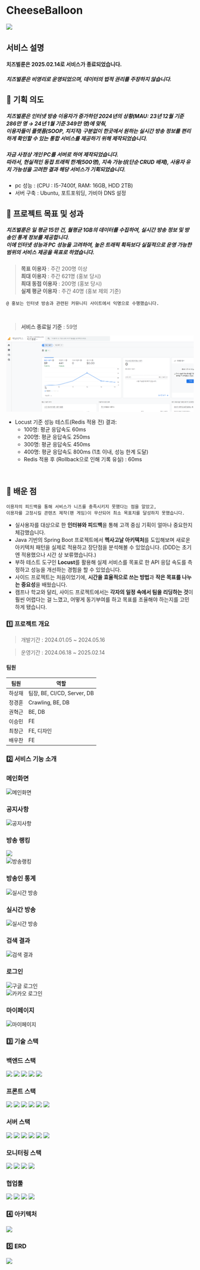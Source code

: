 # CheeseBalloon

<img src='./asset/cheeseballoon.gif'>

## 서비스 설명

#### 치즈벌룬은 2025.02.14로 서비스가 종료되었습니다.
##### 치즈벌룬은 비영리로 운영되었으며, 데이터의 법적 권리를 주장하지 않습니다.

## 📝 기획 의도

##### 치즈벌룬은 인터넷 방송 이용자가 증가하던 2024년의 상황(MAU: 23년 12월 기준 286만 명 → 24년 1월 기준 349만 명)에 맞춰,<br/>이용자들이 플랫폼(SOOP, 치지직) 구분없이 한곳에서 원하는 실시간 방송 정보를 편리하게 확인할 수 있는 **통합 서비스를 제공하기 위해** 제작되었습니다.

##### 자금 사정상 개인 PC를 서버로 하여 제작되었습니다.<br/>따라서, 현실적인 동접 트래픽 한계(500명), 지속 가능성(단순 CRUD 배제), 사용자 유치 가능성을 고려한 결과 해당 서비스가 기획되었습니다.

- pc 성능 : (CPU : I5-7400f, RAM: 16GB, HDD 2TB)
- 서버 구축 : Ubuntu, 포트포워딩, 가비아 DNS 설정

## 🎯 프로젝트 목표 및 성과

##### 치즈벌룬은 일 평균 15만 건, 월평균 1GB의 데이터를 수집하여, 실시간 방송 정보 및 방송인 통계 정보를 제공합니다.<br/> 이에 인터넷 성능과 PC 성능을 고려하여, 높은 트래픽 획득보다 실질적으로 운영 가능한 범위의 서비스 제공을 목표로 하였습니다.

> **목표 이용자** : 주간 200명 이상 <br/>
> **최대 이용자** : 주간 621명 (홍보 당시) <br/>
> **최대 동접 이용자** : 200명 (홍보 당시) <br/>
> **실제 평균 이용자** : 주간 40명 (홍보 제외 기준) <br/>
```
@ 홍보는 인터넷 방송과 관련된 커뮤니티 사이트에서 익명으로 수행했습니다.
```
<br/>

> **서비스 종료일 기준** : 59명<br/>

<img src='./asset/02_15_viwer.png'><br/>

- Locust 기준 성능 테스트(Redis 적용 전) 결과:
  - 100명: 평균 응답속도 60ms
  - 200명: 평균 응답속도 250ms
  - 300명: 평균 응답속도 450ms
  - 400명: 평균 응답속도 800ms (1초 이내, 성능 한계 도달)
  - Redis 적용 후 (Rollback으로 인해 기록 유실) : 60ms

<br/>

## 🧩 배운 점

```
이용자의 피드백을 통해 서비스가 니즈를 충족시키지 못했다는 점을 알았고,
이용자를 고정시킬 콘텐츠 제작(팬 게임)이 무산되어 최소 목표치를 달성하지 못했습니다.
```

- 실사용자를 대상으로 한 **인터뷰와 피드백**을 통해 고객 중심 기획이 얼마나 중요한지 체감했습니다.
- Java 기반의 Spring Boot 프로젝트에서 **헥사고날 아키텍처**를 도입해보며 새로운 아키텍처 패턴을 실제로 적용하고 장단점을 분석해볼 수 있었습니다. (DDD는 초기엔 적용했으나 시간 상 보류했습니다.)
- 부하 테스트 도구인 **Locust**를 활용해 실제 서비스를 목표로 한 API 응답 속도를 측정하고 성능을 개선하는 경험을 할 수 있었습니다.
- 사이드 프로젝트는 처음이었기에, **시간을 효율적으로 쓰는 방법**과 **작은 목표를 나누는 중요성**을 배웠습니다.
- 캠프나 학교와 달리, 사이드 프로젝트에서는 **각자의 일정 속에서 팀을 리딩하는 것**이 훨씬 어렵다는 걸 느꼈고, 어떻게 동기부여를 하고 목표를 조율해야 하는지를 고민하게 됐습니다.


### 1️⃣ 프로젝트 개요

> 개발기간 : 2024.01.05 ~ 2024.05.16

> 운영기간 : 2024.06.18 ~ 2025.02.14


#### 팀원

| 팀원 | 역할 |
| --- | --- |
| 하상재 | 팀장, BE, CI/CD, Server, DB |
| 정경훈 | Crawling, BE, DB |
| 권혁근 | BE, DB |
| 이승민 | FE |
| 최창근 | FE, 디자인 |
| 배우찬 | FE |



### 2️⃣ 서비스 기능 소개

### 메인화면
<img src="./asset/gif_main2.gif" alt="메인화면">

### 공지사항
<img src="./asset/gif_notice.gif" alt="공지사항">

### 방송 랭킹
<img src="./asset/gif_ranking1.gif"><br/><img src="./asset/gif_ranking2.gif" alt="방송랭킹">

### 방송인 통계
<img src="./asset/gif_detail1.gif" alt="실시간 방송">

### 실시간 방송
<img src="./asset/gif_live.gif" alt="실시간 방송">

### 검색 결과
<img src="./asset/gif_search.gif" alt="검색 결과">

### 로그인
<img src="./asset/gif_google_login.gif" alt="구글 로그인"><br/><img src="./asset/gif_kakao_login.gif" alt="카카오 로그인">

### 마이페이지
<img src="./asset/gif_mypage.gif" alt="마이페이지">


### 3️⃣ 기술 스택

### 백엔드 스택
<img src="https://img.shields.io/badge/java-007396?style=for-the-badge&logo=java&logoColor=white"> <img src="https://img.shields.io/badge/gradle-02303A?style=for-the-badge&logo=gradle&logoColor=white"> <img src="https://img.shields.io/badge/springboot-6DB33F?style=for-the-badge&logo=springboot&logoColor=white"> <img src="https://img.shields.io/badge/python-3776AB?style=for-the-badge&logo=python&logoColor=white"> <img src="https://img.shields.io/badge/nestjs-E0234E?style=for-the-badge&logo=nestjs&logoColor=white">

### 프론트 스택
<img src="https://img.shields.io/badge/html5-E34F26?style=for-the-badge&logo=html5&logoColor=white"> <img src="https://img.shields.io/badge/css-1572B6?style=for-the-badge&logo=css3&logoColor=white"> <img src="https://img.shields.io/badge/javascript-F7DF1E?style=for-the-badge&logo=javascript&logoColor=black"> <img src="https://img.shields.io/badge/typescript-3178C6?style=for-the-badge&logo=typescript&logoColor=black"> <img src="https://img.shields.io/badge/node.js-339933?style=for-the-badge&logo=Node.js&logoColor=white"> <img src="https://img.shields.io/badge/next.js-61DAFB?style=for-the-badge&logo=nextdotjs&logoColor=white">

### 서버 스택
<img src="https://img.shields.io/badge/ubuntu-E95420?style=for-the-badge&logo=ubuntu&logoColor=white"> <img src="https://img.shields.io/badge/nginx-009639?style=for-the-badge&logo=nginx&logoColor=white"> <img src="https://img.shields.io/badge/jenkins-D24939?style=for-the-badge&logo=jenkins&logoColor=white"> <img src="https://img.shields.io/badge/minio-C72E49?style=for-the-badge&logo=minio&logoColor=white"> <img src="https://img.shields.io/badge/mariadb-003545?style=for-the-badge&logo=mariadb&logoColor=white"> <img src="https://img.shields.io/badge/redis-FF4438?style=for-the-badge&logo=redis&logoColor=white">

### 모니터링 스택
<img src="https://img.shields.io/badge/elasticsearch-005571?style=for-the-badge&logo=elasticsearch&logoColor=white"> <img src="https://img.shields.io/badge/logstash-005571?style=for-the-badge&logo=logstash&logoColor=white"> <img src="https://img.shields.io/badge/kibana-005571?style=for-the-badge&logo=kibana&logoColor=white"> <img src="https://img.shields.io/badge/googleanalytics-E37400?style=for-the-badge&logo=googleanalytics&logoColor=white">

### 협업툴

<img src="https://img.shields.io/badge/confluence-0052CC?style=for-the-badge&logo=confluence&logoColor=white"> <img src="https://img.shields.io/badge/jira-0052CC?style=for-the-badge&logo=jira&logoColor=white"> <img src="https://img.shields.io/badge/git-F05032?style=for-the-badge&logo=git&logoColor=white"> <img src="https://img.shields.io/badge/github-181717?style=for-the-badge&logo=github&logoColor=white">

### 4️⃣ 아키텍처
<img src="./asset/architecture.png">

### 5️⃣ ERD
<img src="./asset/ERD.png">